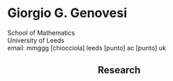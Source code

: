 <html lang="en">
<head>

  <style>
      @font-face {
    font-family: "Computer Modern Serif", serif;
    src: url("https://cdn.jsdelivr.net/gh/bitmaks/cm-web-fonts") format('truetype');
    font-weight: normal;
    font-style: normal;
}


  </style>
</head>
   
<body>
  <h1>
    Giorgio G. Genovesi
  </h1>
<section>
<p>School of Mathematics<br>
University of Leeds<br>
 email: mmggg [chiocciola] leeds [punto] ac [punto] uk </p>
  <article>
    <header>
      <hgroup>
        <h2>
          Research
        </h2>
      </hgroup>
    </header>
        
  </article>
</section>
  
</body>
</html>
